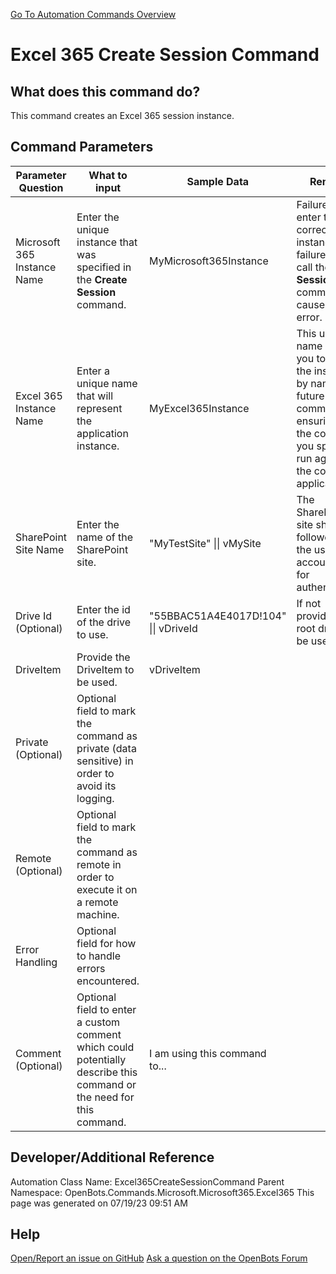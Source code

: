 <!--TITLE: Excel 365 Create Session Command -->
<!-- SUBTITLE: a command in the Microsoft Commands\Microsoft 365\Excel 365 group. -->
[Go To Automation Commands Overview](/automation-commands)


# Excel 365 Create Session Command


## What does this command do?
This command creates an Excel 365 session instance.


## Command Parameters
| Parameter Question   	| What to input  	|  Sample Data 	| Remarks  	|
| ---                    | ---               | ---           | ---       |
|Microsoft 365 Instance Name|Enter the unique instance that was specified in the **Create Session** command.|MyMicrosoft365Instance|Failure to enter the correct instance or failure to first call the **Create Session** command will cause an error.|
|Excel 365 Instance Name|Enter a unique name that will represent the application instance.|MyExcel365Instance|This unique name allows you to refer to the instance by name in future commands, ensuring that the commands you specify run against the correct application.|
|SharePoint Site Name|Enter the name of the SharePoint site.|"MyTestSite" \|\| vMySite|The SharePoint site should be followed by the user account used for authentication.|
|Drive Id (Optional)|Enter the id of the drive to use.|"55BBAC51A4E4017D!104" \|\| vDriveId|If not provided, the root drive will be used.|
|DriveItem|Provide the DriveItem to be used.|vDriveItem||
|Private (Optional)|Optional field to mark the command as private (data sensitive) in order to avoid its logging.|||
|Remote (Optional)|Optional field to mark the command as remote in order to execute it on a remote machine.|||
|Error Handling|Optional field for how to handle errors encountered.|||
|Comment (Optional)|Optional field to enter a custom comment which could potentially describe this command or the need for this command.|I am using this command to...||


## Developer/Additional Reference
Automation Class Name: Excel365CreateSessionCommand
Parent Namespace: OpenBots.Commands.Microsoft.Microsoft365.Excel365
This page was generated on 07/19/23 09:51 AM


## Help
[Open/Report an issue on GitHub](https://github.com/OpenBotsAI/OpenBots.Studio/issues/new)
[Ask a question on the OpenBots Forum](https://openbots.ai/forums/)
